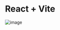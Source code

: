 # React + Vite

![image](https://github.com/Danyal494/3D-obj-folder/assets/167676132/f3d724ff-7f35-4e6e-aeff-bb818acae6af)
